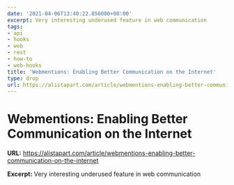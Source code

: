 ```yaml
---
date: '2021-04-06T13:40:22.856000+00:00'
excerpt: Very interesting underused feature in web communication
tags:
- api
- hooks
- web
- rest
- how-to
- web-hooks
title: 'Webmentions: Enabling Better Communication on the Internet'
type: drop
url: https://alistapart.com/article/webmentions-enabling-better-communication-on-the-internet
---
```


# Webmentions: Enabling Better Communication on the Internet

**URL:** https://alistapart.com/article/webmentions-enabling-better-communication-on-the-internet

**Excerpt:** Very interesting underused feature in web communication
